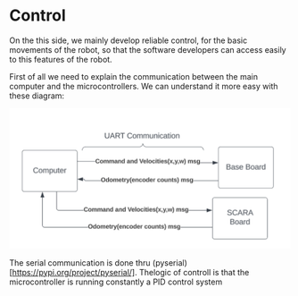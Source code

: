 # Control
On the this side, we mainly develop reliable control, for the basic movements of the robot, so that the software developers can access easily to this features of the robot.

First of all we need to explain the communication between the main computer and the microcontrollers. We can understand it more easy with these diagram:

![image info](../../../assets/home/HomeElectronicsControl/Communication.png)

The serial communication is done thru (pyserial)[https://pypi.org/project/pyserial/]. Thelogic of controll is that the microcontroller is running constantly a PID control system





